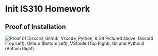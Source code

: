 # Init IS310 Homework

## Proof of Installation

![Proof of Discord, Github, Vscode, Python, & Git](https://media.discordapp.net/attachments/1278104522828546069/1278797644558237777/image.png?ex=66d21c9d&is=66d0cb1d&hm=e1f4887ac82a18bee630b3eed7f9fd650dae45485699afee2e86c1458bf871b2&=&format=webp&quality=lossless&width=772&height=482)
Pictured above: Discord (Top Left), Github (Bottom Left), VSCode (Top Right), Git and Python3 (Bottom Right)
